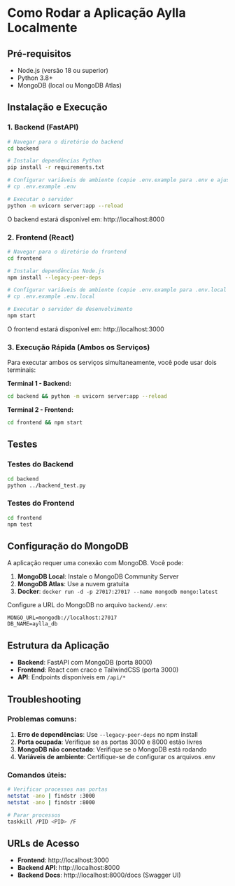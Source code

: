 # Como Rodar a Aplicação Aylla Localmente

## Pré-requisitos
- Node.js (versão 18 ou superior)
- Python 3.8+
- MongoDB (local ou MongoDB Atlas)

## Instalação e Execução

### 1. Backend (FastAPI)

```bash
# Navegar para o diretório do backend
cd backend

# Instalar dependências Python
pip install -r requirements.txt

# Configurar variáveis de ambiente (copie .env.example para .env e ajuste)
# cp .env.example .env

# Executar o servidor
python -m uvicorn server:app --reload
```
O backend estará disponível em: http://localhost:8000

### 2. Frontend (React)

```bash
# Navegar para o diretório do frontend  
cd frontend

# Instalar dependências Node.js
npm install --legacy-peer-deps

# Configurar variáveis de ambiente (copie .env.example para .env.local e ajuste)
# cp .env.example .env.local

# Executar o servidor de desenvolvimento
npm start
```
O frontend estará disponível em: http://localhost:3000

### 3. Execução Rápida (Ambos os Serviços)

Para executar ambos os serviços simultaneamente, você pode usar dois terminais:

**Terminal 1 - Backend:**
```bash
cd backend && python -m uvicorn server:app --reload
```

**Terminal 2 - Frontend:**
```bash
cd frontend && npm start
```

## Testes

### Testes do Backend
```bash
cd backend
python ../backend_test.py
```

### Testes do Frontend
```bash
cd frontend
npm test
```

## Configuração do MongoDB

A aplicação requer uma conexão com MongoDB. Você pode:

1. **MongoDB Local**: Instale o MongoDB Community Server
2. **MongoDB Atlas**: Use a nuvem gratuita
3. **Docker**: `docker run -d -p 27017:27017 --name mongodb mongo:latest`

Configure a URL do MongoDB no arquivo `backend/.env`:
```
MONGO_URL=mongodb://localhost:27017
DB_NAME=aylla_db
```

## Estrutura da Aplicação

- **Backend**: FastAPI com MongoDB (porta 8000)
- **Frontend**: React com craco e TailwindCSS (porta 3000) 
- **API**: Endpoints disponíveis em `/api/*`

## Troubleshooting

### Problemas comuns:

1. **Erro de dependências**: Use `--legacy-peer-deps` no npm install
2. **Porta ocupada**: Verifique se as portas 3000 e 8000 estão livres
3. **MongoDB não conectado**: Verifique se o MongoDB está rodando
4. **Variáveis de ambiente**: Certifique-se de configurar os arquivos .env

### Comandos úteis:

```bash
# Verificar processos nas portas
netstat -ano | findstr :3000
netstat -ano | findstr :8000

# Parar processos
taskkill /PID <PID> /F
```

## URLs de Acesso

- **Frontend**: http://localhost:3000
- **Backend API**: http://localhost:8000
- **Backend Docs**: http://localhost:8000/docs (Swagger UI)
